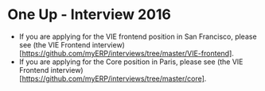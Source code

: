 # One Up - Interview 2016

* If you are applying for the VIE frontend position in San Francisco, please see (the VIE Frontend interview)[https://github.com/myERP/interviews/tree/master/VIE-frontend].
* If you are applying for the Core position in Paris, please see (the VIE Frontend interview)[https://github.com/myERP/interviews/tree/master/core].